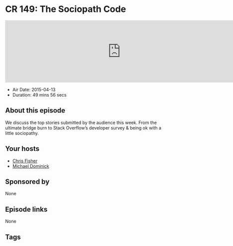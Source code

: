 # CR 149: The Sociopath Code

<iframe src="https://player.fireside.fm/v2/MLf2ZzhC+brmPsR9S?theme=dark" width="740" height="200" frameborder="0" scrolling="no"></iframe>

* Air Date: 2015-04-13
* Duration: 49 mins 56 secs

## About this episode

We discuss the top stories submitted by the audience this week. From the ultimate bridge burn to Stack Overflow’s developer survey & being ok with a little sociopathy.

## Your hosts
* [Chris Fisher](https://coder.show/hosts/chrislas)
* [Michael Dominick](https://coder.show/hosts/michael)

## Sponsored by

None



## Episode links

None



## Tags

